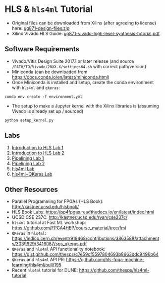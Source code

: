 # HLS & `hls4ml` Tutorial

- Original files can be downloaded from Xilinx (after agreeing to license) here: [ug871-design-files.zip](https://www.xilinx.com/cgi-bin/docs/ctdoc?cid=026f56e2-0a0f-4986-aeb7-e92917398939;d=ug871-design-files.zip)
- Xilinx Vivado HLS Guide: [ug871-vivado-high-level-synthesis-tutorial.pdf](ug871-vivado-high-level-synthesis-tutorial.pdf)

## Software Requirements

- Vivado/Vitis Design Suite 2017.1 or later release (and source `/PATH/TO/Vivado/20XX.X/settings64.sh` with correct path/version)
- Miniconda (can be downloaded from https://docs.conda.io/en/latest/miniconda.html)
- Once Miniconda is installed and setup, create the conda environment with `hls4ml` and `qkeras`:
```
conda env create -f environment.yml
```
- The setup to make a Jupyter kernel with the Xilinx libraries is (assuming Vivado is already set up / sourced)
```
python setup_kernel.py
```

## Labs

1. [Introduction to HLS Lab 1](Introduction/lab1/README.md)
1. [Introduction to HLS Lab 2](Introduction/lab2/README.md)
1. [Pipelining Lab 1](Design_Optimization/lab1/README.md)
1. [Pipelining Lab 2](Design_Optimization/lab2/README.md)
1. [hls4ml Lab](hls4ml/lab1/README.md)
1. [hls4ml+QKeras Lab](hls4ml/lab2/README.md)

## Other Resources 

- Parallel Programming for FPGAs (HLS Book): http://kastner.ucsd.edu/hlsbook/
- HLS Book Labs: https://pp4fpgas.readthedocs.io/en/latest/index.html
- UCSD CSE 237C: http://kastner.ucsd.edu/ryan/cse237c/
- `hls4ml` tutorial at Fast ML workshop: https://github.com/FPGA4HEP/course_material/tree/fml
- `QKeras` in `hls4ml`: https://indico.cern.ch/event/919468/contributions/3863588/attachments/2039929/3416087/sps_qkeras.pdf
- `QKeras` and `hls4ml` API functionality notebook: https://gist.github.com/thesps/c7e59cf5597804693b8663ddc9496b64
- `QKeras` and `hls4ml` API PR: https://github.com/hls-fpga-machine-learning/hls4ml/pull/195
- Recent `hls4ml` tutorial for DUNE: https://github.com/thesps/hls4ml-tutorial
